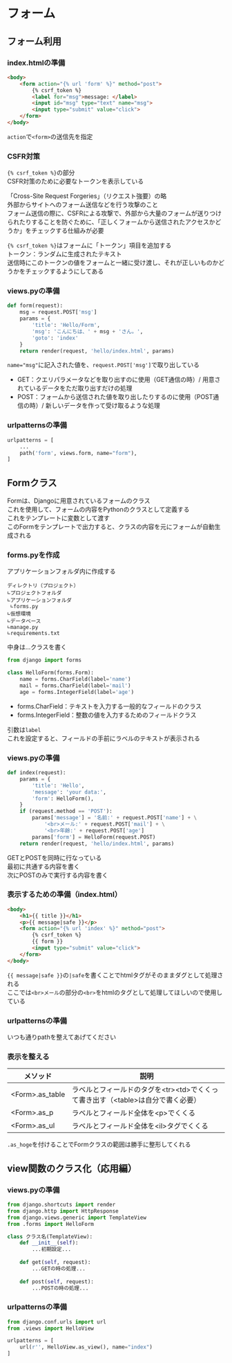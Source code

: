 # フォーム

## フォーム利用

### index.htmlの準備
```html
<body>
    <form action="{% url 'form' %}" method="post">
        {% csrf_token %}
        <label for="msg">message: </label>
        <input id="msg" type="text" name="msg">
        <input type="submit" value="click">
    </form>
</body>
```

`action`で`<form>`の送信先を指定

### CSFR対策
`{% csrf_token %}`の部分  
CSFR対策のために必要なトークンを表示している  

「Cross-Site Request Forgeries」（リクエスト強要）の略  
外部からサイトへのフォーム送信などを行う攻撃のこと  
フォーム送信の際に、CSFRによる攻撃で、外部から大量のフォームが送りつけられたりすることを防ぐために、「正しくフォームから送信されたアクセスかどうか」をチェックする仕組みが必要  

`{% csrf_token %}`はフォームに「トークン」項目を追加する  
トークン：ランダムに生成されたテキスト  
送信時にこのトークンの値をフォームと一緒に受け渡し、それが正しいものかどうかをチェックするようにしてある

### views.pyの準備
```py
def form(request):
    msg = request.POST['msg']
    params = {
        'title': 'Hello/Form',
        'msg': 'こんにちは、' + msg + 'さん。',
        'goto': 'index'
    }
    return render(request, 'hello/index.html', params)
```

`name="msg"`に記入された値を、`request.POST['msg']`で取り出している  

* GET：クエリパラメータなどを取り出すのに使用（GET通信の時）/ 用意されているデータをただ取り出すだけの処理
* POST：フォームから送信された値を取り出したりするのに使用（POST通信の時）/ 新しいデータを作って受け取るような処理

### urlpatternsの準備
```py
urlpatterns = [
    ...
    path('form', views.form, name="form"),
]
```

## Formクラス
Formは、Djangoに用意されているフォームのクラス  
これを使用して、フォームの内容をPythonのクラスとして定義する  
これをテンプレートに変数として渡す  
このFormをテンプレートで出力すると、クラスの内容を元にフォームが自動生成される

### forms.pyを作成
アプリケーションフォルダ内に作成する  
```
ディレクトリ（プロジェクト）
∟プロジェクトフォルダ
∟アプリケーションフォルダ
 ∟forms.py
∟仮想環境
∟データベース
∟manage.py
∟requirements.txt
```

中身は...クラスを書く  
```py
from django import forms

class HelloForm(forms.Form):
    name = forms.CharField(label='name')
    mail = forms.CharField(label='mail')
    age = forms.IntegerField(label='age')
```

* forms.CharField：テキストを入力する一般的なフィールドのクラス
* forms.IntegerField：整数の値を入力するためのフィールドクラス

引数は`label`  
これを設定すると、フィールドの手前にラベルのテキストが表示される

### views.pyの準備
```py
def index(request):
    params = {
        'title': 'Hello',
        'message': 'your data:',
        'form': HelloForm(),
    }
    if (request.method == 'POST'):
        params['message'] = '名前:' + request.POST['name'] + \
            '<br>メール:' + request.POST['mail'] + \
            '<br>年齢:' + request.POST['age']
        params['form'] = HelloForm(request.POST)
    return render(request, 'hello/index.html', params)
```

GETとPOSTを同時に行なっている  
最初に共通する内容を書く  
次にPOSTのみで実行する内容を書く

### 表示するための準備（index.html）
```html
<body>
    <h1>{{ title }}</h1>
    <p>{{ message|safe }}</p>
    <form action="{% url 'index' %}" method="post">
        {% csrf_token %}
        {{ form }}
        <input type="submit" value="click">
    </form>
</body>
```

`{{ message|safe }}`の`|safe`を書くことでhtmlタグがそのままダグとして処理される  
ここでは`<br>メール`の部分の`<br>`をhtmlのタグとして処理してほしいので使用している  

### urlpatternsの準備
いつも通りpathを整えてあげてください

### 表示を整える
|メソッド|説明|
|---|---|
|\<Form>.as_table|ラベルとフィールドのタグを\<tr>\<td>でくくって書き出す（\<table>は自分で書く必要）|
|\<Form>.as_p|ラベルとフィールド全体を\<p>でくくる|
|\<Form>.as_ul|ラベルとフィールド全体を\<il>タグでくくる|

`.as_hoge`を付けることでFormクラスの範囲は勝手に整形してくれる

## view関数のクラス化（応用編）

### views.pyの準備
```py
from django.shortcuts import render
from django.http import HttpResponse
from django.views.generic import TemplateView
from .forms import HelloForm

class クラス名(TemplateView):
    def __init__(self):
        ...初期設定...
    
    def get(self, request):
        ...GETの時の処理...
    
    def post(self, request):
        ...POSTの時の処理...
```

### urlpatternsの準備
```py
from django.conf.urls import url
from .views import HelloView

urlpatterns = [
    url(r'', HelloView.as_view(), name="index")
]
```
